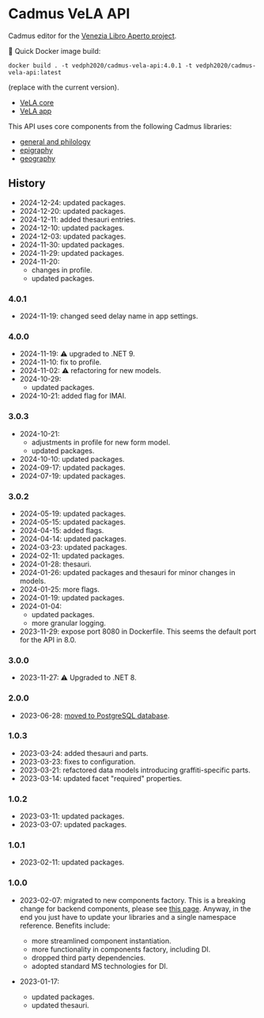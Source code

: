 # Cadmus VeLA API

Cadmus editor for the [Venezia Libro Aperto project](https://projet.biblissima.fr/en/calls-projects/selected-projects/venezia-libro-aperto-vela).

🐋 Quick Docker image build:

    docker build . -t vedph2020/cadmus-vela-api:4.0.1 -t vedph2020/cadmus-vela-api:latest

(replace with the current version).

- [VeLA core](https://github.com/vedph/cadmus-vela)
- [VeLA app](https://github.com/vedph/cadmus-vela-app)

This API uses core components from the following Cadmus libraries:

- [general and philology](https://github.com/vedph/cadmus-shell-2)
- [epigraphy](https://github.com/vedph/cadmus-epigraphy)
- [geography](https://github.com/vedph/cadmus-geo)

## History

- 2024-12-24: updated packages.
- 2024-12-20: updated packages.
- 2024-12-11: added thesauri entries.
- 2024-12-10: updated packages.
- 2024-12-03: updated packages.
- 2024-11-30: updated packages.
- 2024-11-29: updated packages.
- 2024-11-20:
  - changes in profile.
  - updated packages.

### 4.0.1

- 2024-11-19: changed seed delay name in app settings.

### 4.0.0

- 2024-11-19: ⚠️ upgraded to .NET 9.
- 2024-11-10: fix to profile.
- 2024-11-02: ⚠️ refactoring for new models.
- 2024-10-29:
  - updated packages.
- 2024-10-21: added flag for IMAI.

### 3.0.3

- 2024-10-21:
  - adjustments in profile for new form model.
  - updated packages.
- 2024-10-10: updated packages.
- 2024-09-17: updated packages.
- 2024-07-19: updated packages.

### 3.0.2

- 2024-05-19: updated packages.
- 2024-05-15: updated packages.
- 2024-04-15: added flags.
- 2024-04-14: updated packages.
- 2024-03-23: updated packages.
- 2024-02-11: updated packages.
- 2024-01-28: thesauri.
- 2024-01-26: updated packages and thesauri for minor changes in models.
- 2024-01-25: more flags.
- 2024-01-19: updated packages.
- 2024-01-04:
  - updated packages.
  - more granular logging.
- 2023-11-29: expose port 8080 in Dockerfile. This seems the default port for the API in 8.0.

### 3.0.0

- 2023-11-27: ⚠️ Upgraded to .NET 8.

### 2.0.0

- 2023-06-28: [moved to PostgreSQL database](https://myrmex.github.io/overview/cadmus/dev/history/b-rdbms/).

### 1.0.3

- 2023-03-24: added thesauri and parts.
- 2023-03-23: fixes to configuration.
- 2023-03-21: refactored data models introducing graffiti-specific parts.
- 2023-03-14: updated facet "required" properties.

### 1.0.2

- 2023-03-11: updated packages.
- 2023-03-07: updated packages.

### 1.0.1

- 2023-02-11: updated packages.

### 1.0.0

- 2023-02-07: migrated to new components factory. This is a breaking change for backend components, please see [this page](https://myrmex.github.io/overview/cadmus/dev/history/#2023-02-01---backend-infrastructure-upgrade). Anyway, in the end you just have to update your libraries and a single namespace reference. Benefits include:
  - more streamlined component instantiation.
  - more functionality in components factory, including DI.
  - dropped third party dependencies.
  - adopted standard MS technologies for DI.

- 2023-01-17:
  - updated packages.
  - updated thesauri.
